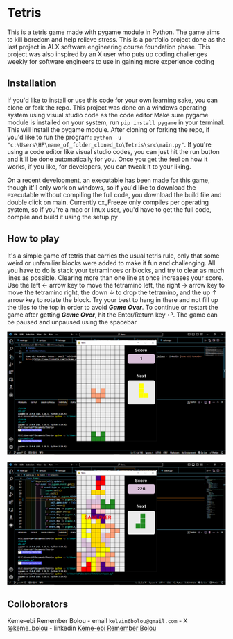 # Tetris

This is a tetris game made with pygame module in Python. The game aims to kill boredom and help relieve stress. This is a portfolio project done as the last project in ALX software engineering course foundation phase. This project was also inspired by an X user who puts up coding challenges weekly for software engineers to use in gaining more experience coding

## Installation

If you'd like to install or use this code for your own learning sake, you can clone or fork the repo.
This project was done on a windows operating system using visual studio code as the code editor
Make sure pygame module is installed on your system, run `pip install pygame` in your terminal. This will install the pygame module.
After cloning or forking the repo, if you'd like to run the program:
`python -u "c:\Users\HP\name_of_folder_cloned_to\Tetris\src\main.py"`.
If you're using a code editor like visual studio codes, you can just hit the run button and it'll be done automatically for you.
Once you get the feel on how it works, if you like, for developers, you can tweak it to your liking.

On a recent development, an executable has been made for this game, though it'll only work on windows, so if you'd like to download the executable without compiling the full code, you download the build file and double click on main.
Currently cx_Freeze only compiles per operating system, so if you're a mac or linux user, you'd have to get the full code, compile and build it using the setup.py

## How to play

It's a simple game of tetris that carries the usual tetris rule, only that some weird or unfamiliar blocks were added to make it fun and challenging. All you have to do is stack your tetraminoes or blocks, and try to clear as much lines as possible. Clearing more than one line at once increases your score.
Use the left &#8592; arrow key to move the tetramino left, the right &#8594; arrow key to move the tetramino right, the down &#8595; to drop the tetramino, and the up &#8593; arrow key to rotate the block.
Try your best to hang in there and not fill up the tiles to the top in order to avoid **_Game Over_**.
To continue or restart the game after getting **_Game Over_**, hit the Enter/Return key &#x23CE;. The game can be paused and unpaused using the spacebar

![Screenshot of the tetris game showing the user interface](/imgs/tetris.png)

![Screenshot of the tetris game when the blocks or tetraminoes get to the top of the grid](/imgs/gameover.png)

## Colloborators

Keme-ebi Remember Bolou - email `kelvin6bolou@gmail.com` - X [@keme_bolou](https://twitter.com/@keme_bolou) - linkedin [Keme-ebi Remember Bolou](https://www.linkedin.com/in/keme-ebi)
